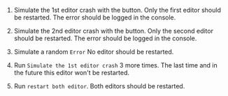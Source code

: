 1. Simulate the 1st editor crash with the button. Only the first editor should be restarted. The error should be logged in the console.

1. Simulate the 2nd editor crash with the button. Only the second editor should be restarted. The error should be logged in the console.

1. Simulate a random `Error` No editor should be restarted.

1. Run `Simulate the 1st editor crash` 3 more times. The last time and in the future this editor won't be restarted.

1. Run `restart both editor`. Both editors should be restarted.
